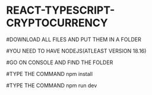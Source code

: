 # REACT-TYPESCRIPT-CRYPTOCURRENCY

#DOWNLOAD ALL FILES AND PUT THEM IN A FOLDER

#YOU NEED TO HAVE NODEJS(ATLEAST VERSION 18.16)

#GO ON CONSOLE AND FIND THE FOLDER

#TYPE THE COMMAND npm install

#TYPE THE COMMAND npm run dev
